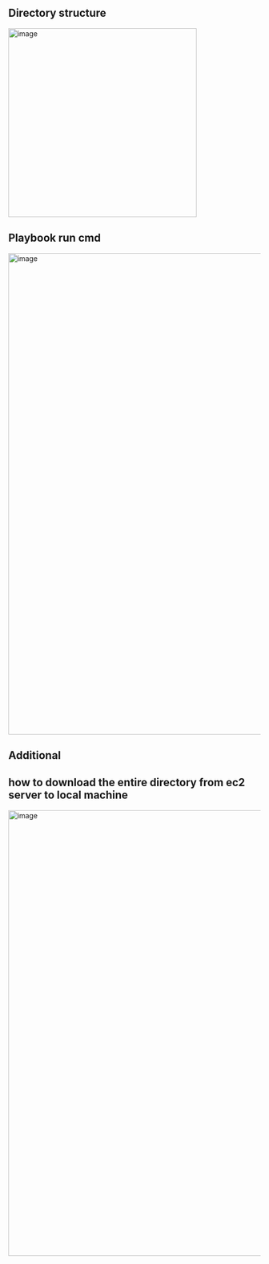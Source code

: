 ## Directory structure
<img width="376" alt="image" src="https://github.com/user-attachments/assets/506e16c7-969f-40d1-9c1e-a18ad95a6829" />

## Playbook run cmd
<img width="959" alt="image" src="https://github.com/user-attachments/assets/a609690a-42f4-417e-9f39-fde56def9bcf" />

## Additional
## how to download the entire directory from ec2 server to local machine 
<img width="888" alt="image" src="https://github.com/user-attachments/assets/ac52ce7a-e7d3-4b09-a4a1-2c093d81ebc3" />
